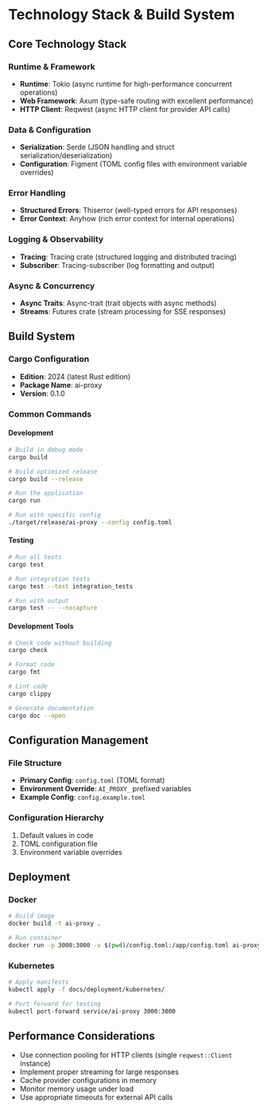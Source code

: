 # Technology Stack & Build System

## Core Technology Stack

### Runtime & Framework

- **Runtime**: Tokio (async runtime for high-performance concurrent operations)
- **Web Framework**: Axum (type-safe routing with excellent performance)
- **HTTP Client**: Reqwest (async HTTP client for provider API calls)

### Data & Configuration

- **Serialization**: Serde (JSON handling and struct serialization/deserialization)
- **Configuration**: Figment (TOML config files with environment variable overrides)

### Error Handling

- **Structured Errors**: Thiserror (well-typed errors for API responses)
- **Error Context**: Anyhow (rich error context for internal operations)

### Logging & Observability

- **Tracing**: Tracing crate (structured logging and distributed tracing)
- **Subscriber**: Tracing-subscriber (log formatting and output)

### Async & Concurrency

- **Async Traits**: Async-trait (trait objects with async methods)
- **Streams**: Futures crate (stream processing for SSE responses)

## Build System

### Cargo Configuration

- **Edition**: 2024 (latest Rust edition)
- **Package Name**: ai-proxy
- **Version**: 0.1.0

### Common Commands

#### Development

```bash
# Build in debug mode
cargo build

# Build optimized release
cargo build --release

# Run the application
cargo run

# Run with specific config
./target/release/ai-proxy --config config.toml
```

#### Testing

```bash
# Run all tests
cargo test

# Run integration tests
cargo test --test integration_tests

# Run with output
cargo test -- --nocapture
```

#### Development Tools

```bash
# Check code without building
cargo check

# Format code
cargo fmt

# Lint code
cargo clippy

# Generate documentation
cargo doc --open
```

## Configuration Management

### File Structure

- **Primary Config**: `config.toml` (TOML format)
- **Environment Override**: `AI_PROXY_` prefixed variables
- **Example Config**: `config.example.toml`

### Configuration Hierarchy

1. Default values in code
2. TOML configuration file
3. Environment variable overrides

## Deployment

### Docker

```bash
# Build image
docker build -t ai-proxy .

# Run container
docker run -p 3000:3000 -v $(pwd)/config.toml:/app/config.toml ai-proxy
```

### Kubernetes

```bash
# Apply manifests
kubectl apply -f docs/deployment/kubernetes/

# Port forward for testing
kubectl port-forward service/ai-proxy 3000:3000
```

## Performance Considerations

- Use connection pooling for HTTP clients (single `reqwest::Client` instance)
- Implement proper streaming for large responses
- Cache provider configurations in memory
- Monitor memory usage under load
- Use appropriate timeouts for external API calls
